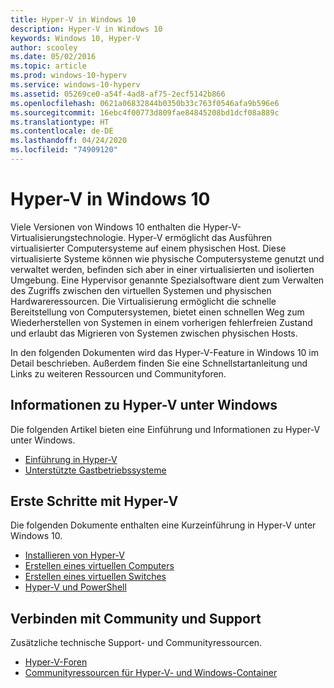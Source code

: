 ```yaml
---
title: Hyper-V in Windows 10
description: Hyper-V in Windows 10
keywords: Windows 10, Hyper-V
author: scooley
ms.date: 05/02/2016
ms.topic: article
ms.prod: windows-10-hyperv
ms.service: windows-10-hyperv
ms.assetid: 05269ce0-a54f-4ad8-af75-2ecf5142b866
ms.openlocfilehash: 0621a06832844b0350b33c763f0546afa9b596e6
ms.sourcegitcommit: 16ebc4f00773d809fae84845208bd1dcf08a889c
ms.translationtype: HT
ms.contentlocale: de-DE
ms.lasthandoff: 04/24/2020
ms.locfileid: "74909120"
---
```

# <a name="hyper-v-on-windows-10"></a>Hyper-V in Windows 10 

Viele Versionen von Windows 10 enthalten die Hyper-V-Virtualisierungstechnologie. Hyper-V ermöglicht das Ausführen virtualisierter Computersysteme auf einem physischen Host. Diese virtualisierte Systeme können wie physische Computersysteme genutzt und verwaltet werden, befinden sich aber in einer virtualisierten und isolierten Umgebung. Eine Hypervisor genannte Spezialsoftware dient zum Verwalten des Zugriffs zwischen den virtuellen Systemen und physischen Hardwareressourcen. Die Virtualisierung ermöglicht die schnelle Bereitstellung von Computersystemen, bietet einen schnellen Weg zum Wiederherstellen von Systemen in einem vorherigen fehlerfreien Zustand und erlaubt das Migrieren von Systemen zwischen physischen Hosts.

In den folgenden Dokumenten wird das Hyper-V-Feature in Windows 10 im Detail beschrieben. Außerdem finden Sie eine Schnellstartanleitung und Links zu weiteren Ressourcen und Communityforen. 

## <a name="about-hyper-v-on-windows"></a>Informationen zu Hyper-V unter Windows
Die folgenden Artikel bieten eine Einführung und Informationen zu Hyper-V unter Windows.

* [Einführung in Hyper-V](./about/index.md)
* [Unterstützte Gastbetriebssysteme](about/supported-guest-os.md)

## <a name="get-started-with-hyper-v"></a>Erste Schritte mit Hyper-V
Die folgenden Dokumente enthalten eine Kurzeinführung in Hyper-V unter Windows 10.

* [Installieren von Hyper-V](quick-start/enable-hyper-v.md)
* [Erstellen eines virtuellen Computers](quick-start/create-virtual-machine.md)
* [Erstellen eines virtuellen Switches](quick-start/connect-to-network.md)
* [Hyper-V und PowerShell](quick-start/try-hyper-v-powershell.md)

## <a name="connect-with-community-and-support"></a>Verbinden mit Community und Support
Zusätzliche technische Support- und Communityressourcen.

* [Hyper-V-Foren](https://social.technet.microsoft.com/Forums/windowsserver/home?forum=winserverhyperv)
* [Communityressourcen für Hyper-V- und Windows-Container](/virtualization/community/index.md)
